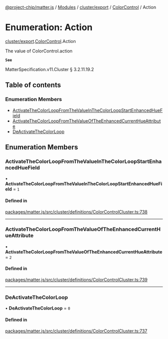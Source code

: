 [@project-chip/matter.js](../README.md) / [Modules](../modules.md) / [cluster/export](../modules/cluster_export.md) / [ColorControl](../modules/cluster_export.ColorControl.md) / Action

# Enumeration: Action

[cluster/export](../modules/cluster_export.md).[ColorControl](../modules/cluster_export.ColorControl.md).Action

The value of ColorControl.action

**`See`**

MatterSpecification.v11.Cluster § 3.2.11.19.2

## Table of contents

### Enumeration Members

- [ActivateTheColorLoopFromTheValueInTheColorLoopStartEnhancedHueField](cluster_export.ColorControl.Action.md#activatethecolorloopfromthevalueinthecolorloopstartenhancedhuefield)
- [ActivateTheColorLoopFromTheValueOfTheEnhancedCurrentHueAttribute](cluster_export.ColorControl.Action.md#activatethecolorloopfromthevalueoftheenhancedcurrenthueattribute)
- [DeActivateTheColorLoop](cluster_export.ColorControl.Action.md#deactivatethecolorloop)

## Enumeration Members

### ActivateTheColorLoopFromTheValueInTheColorLoopStartEnhancedHueField

• **ActivateTheColorLoopFromTheValueInTheColorLoopStartEnhancedHueField** = ``1``

#### Defined in

[packages/matter.js/src/cluster/definitions/ColorControlCluster.ts:738](https://github.com/project-chip/matter.js/blob/558e12c94a201592c28c7bc0743705360b3e5ca6/packages/matter.js/src/cluster/definitions/ColorControlCluster.ts#L738)

___

### ActivateTheColorLoopFromTheValueOfTheEnhancedCurrentHueAttribute

• **ActivateTheColorLoopFromTheValueOfTheEnhancedCurrentHueAttribute** = ``2``

#### Defined in

[packages/matter.js/src/cluster/definitions/ColorControlCluster.ts:739](https://github.com/project-chip/matter.js/blob/558e12c94a201592c28c7bc0743705360b3e5ca6/packages/matter.js/src/cluster/definitions/ColorControlCluster.ts#L739)

___

### DeActivateTheColorLoop

• **DeActivateTheColorLoop** = ``0``

#### Defined in

[packages/matter.js/src/cluster/definitions/ColorControlCluster.ts:737](https://github.com/project-chip/matter.js/blob/558e12c94a201592c28c7bc0743705360b3e5ca6/packages/matter.js/src/cluster/definitions/ColorControlCluster.ts#L737)
